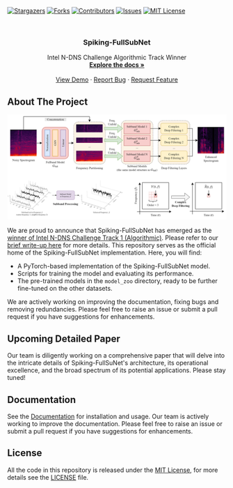 <!-- PROJECT SHIELDS -->
<!--
*** I'm using markdown "reference style" links for readability.
*** Reference links are enclosed in brackets [ ] instead of parentheses ( ).
*** See the bottom of this document for the declaration of the reference variables
*** for contributors-url, forks-url, etc. This is an optional, concise syntax you may use.
*** https://www.markdownguide.org/basic-syntax/#reference-style-links
-->
[![Stargazers][stars-shield]][stars-url]
[![Forks][forks-shield]][forks-url]
[![Contributors][contributors-shield]][contributors-url]
[![Issues][issues-shield]][issues-url]
[![MIT License][license-shield]][license-url]

<!-- PROJECT LOGO -->
<br />
<div align="center">
  <h3 align="center">Spiking-FullSubNet</h3>

  <p align="center">
    Intel N-DNS Challenge Algorithmic Track Winner
    <br />
    <a href="https://haoxiangsnr.github.io/spiking-fullsubnet/"><strong>Explore the docs »</strong></a>
    <br />
    <br />
    <a href="https://github.com/haoxiangsnr/spiking-fullsubnet/">View Demo</a>
    ·
    <a href="https://github.com/haoxiangsnr/spiking-fullsubnet/issues">Report Bug</a>
    ·
    <a href="https://github.com/haoxiangsnr/spiking-fullsubnet/issues">Request Feature</a>
  </p>
</div>


<!-- ABOUT THE PROJECT -->
## About The Project

![Spiking-FullSubNet](./docs/source/images/project_image.png)

We are proud to announce that Spiking-FullSubNet has emerged as the [winner of Intel N-DNS Challenge Track 1 (Algorithmic)](https://intel-ncl.atlassian.net/wiki/spaces/INRC/blog/2023/12/01/2027225099/INRC+Forum+12+12+2023.+Clairaudience+Intel+N-DNS+Challenge+Track+1+Algorithmic+Winner.). Please refer to our [brief write-up here](./Spiking-FullSubNet.pdf) for more details. This repository serves as the official home of the Spiking-FullSubNet implementation. Here, you will find:

- A PyTorch-based implementation of the Spiking-FullSubNet model.
- Scripts for training the model and evaluating its performance.
- The pre-trained models in the `model_zoo` directory, ready to be further fine-tuned on the other datasets.

We are actively working on improving the documentation, fixing bugs and removing redundancies. Please feel free to raise an issue or submit a pull request if you have suggestions for enhancements.

## Upcoming Detailed Paper

Our team is diligently working on a comprehensive paper that will delve into the intricate details of Spiking-FullSuNet's architecture, its operational excellence, and the broad spectrum of its potential applications. Please stay tuned!

## Documentation

See the [Documentation](https://haoxiangsnr.github.io/spiking-fullsubnet/) for installation and usage. Our team is actively working to improve the documentation. Please feel free to raise an issue or submit a pull request if you have suggestions for enhancements.

## License

All the code in this repository is released under the [MIT License](https://opensource.org/licenses/MIT), for more details see the [LICENSE](LICENSE) file.


<!-- MARKDOWN LINKS & IMAGES -->
<!-- https://www.markdownguide.org/basic-syntax/#reference-style-links -->
[contributors-shield]: https://img.shields.io/github/contributors/haoxiangsnr/spiking-fullsubnet.svg?style=for-the-badge
[contributors-url]: https://github.com/haoxiangsnr/spiking-fullsubnet/graphs/contributors
[forks-shield]: https://img.shields.io/github/forks/haoxiangsnr/spiking-fullsubnet.svg?style=for-the-badge
[forks-url]: https://github.com/haoxiangsnr/spiking-fullsubnet/network/members
[stars-shield]: https://img.shields.io/github/stars/haoxiangsnr/spiking-fullsubnet.svg?style=for-the-badge
[stars-url]: https://github.com/haoxiangsnr/spiking-fullsubnet/stargazers
[issues-shield]: https://img.shields.io/github/issues/haoxiangsnr/spiking-fullsubnet.svg?style=for-the-badge
[issues-url]: https://github.com/haoxiangsnr/spiking-fullsubnet/issues
[license-shield]: https://img.shields.io/github/license/haoxiangsnr/spiking-fullsubnet.svg?style=for-the-badge
[license-url]: https://github.com/haoxiangsnr/spiking-fullsubnet/blob/master/LICENSE.txt